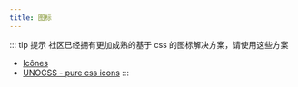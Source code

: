 ```yaml
---
title: 图标
---
```


::: tip 提示
社区已经拥有更加成熟的基于 css 的图标解决方案，请使用这些方案

- [Icônes](https://github.com/antfu/icones)
- [UNOCSS - pure css icons](https://github.com/unocss/unocss/tree/main/packages/preset-icons/)
  :::
